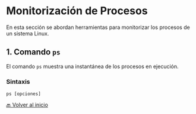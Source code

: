 # Monitorización de Procesos

En esta sección se abordan herramientas para monitorizar los procesos de un sistema Linux.

## 1. Comando `ps`

El comando `ps` muestra una instantánea de los procesos en ejecución.

### Sintaxis

`ps [opciones]`

[🔙 Volver al inicio](https://github.com/HoracioGG/Monitorizacion/blob/main/README.md)

